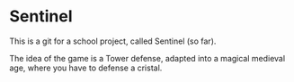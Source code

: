 # Sentinel

This is a git for a school project, called Sentinel (so far).

The idea of the game is a Tower defense, adapted into a magical medieval age, where you have to defense a cristal.
